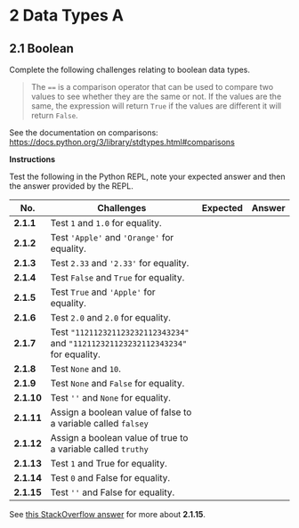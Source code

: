 # 2 Data Types A

## 2.1 Boolean

Complete the following challenges relating to boolean data types.

> The `==` is a comparison operator that can be used to compare two values to see whether they are the same or not. If the values are the same, the expression will return `True` if the values are different it will return `False`.

See the documentation on comparisons: https://docs.python.org/3/library/stdtypes.html#comparisons

**Instructions**

Test the following in the Python REPL, note your expected answer and then the answer provided by the REPL.

| No.        | Challenges                                                   | Expected | Answer |
| ---------- | ------------------------------------------------------------ | -------- | ------ |
| **2.1.1**  | Test `1` and `1.0` for equality.                             |          |        |
| **2.1.2**  | Test `'Apple'` and `'Orange'` for equality.                  |          |        |
| **2.1.3**  | Test `2.33` and `'2.33'` for equality.                       |          |        |
| **2.1.4**  | Test `False` and `True` for equality.                        |          |        |
| **2.1.5**  | Test `True` and `'Apple'` for equality.                      |          |        |
| **2.1.6**  | Test `2.0` and `2.0` for equality.                           |          |        |
| **2.1.7**  | Test `"112112321123232112343234"` and `"112112321123232112343234"` for equality. |          |        |
| **2.1.8**  | Test `None` and `10`.                                        |          |        |
| **2.1.9**  | Test `None` and `False` for equality.                        |          |        |
| **2.1.10** | Test `''` and `None` for equality.                           |          |        |
| **2.1.11** | Assign a boolean value of false to a variable called `falsey` |          |        |
| **2.1.12** | Assign a boolean value of true to a variable called `truthy` |          |        |
| **2.1.13** | Test `1` and True for equality.                              |          |        |
| **2.1.14** | Test `0` and False for equality.                             |          |        |
| **2.1.15** | Test `''` and False for equality.                            |          |        |

See [this StackOverflow answer](https://stackoverflow.com/questions/38972645/python-comparing-empty-string-to-false-is-false-why) for more about **2.1.15**.



